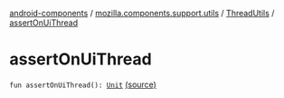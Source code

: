 [android-components](../../index.md) / [mozilla.components.support.utils](../index.md) / [ThreadUtils](index.md) / [assertOnUiThread](./assert-on-ui-thread.md)

# assertOnUiThread

`fun assertOnUiThread(): `[`Unit`](https://kotlinlang.org/api/latest/jvm/stdlib/kotlin/-unit/index.html) [(source)](https://github.com/mozilla-mobile/android-components/blob/master/components/support/utils/src/main/java/mozilla/components/support/utils/ThreadUtils.kt#L48)